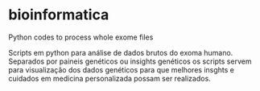 # bioinformatica
Python codes to process whole exome files

Scripts em python para análise de dados brutos do exoma humano.
Separados por paineis genéticos ou insights genéticos os scripts servem para visualização dos dados genéticos para que melhores insghts e cuidados em medicina personalizada possam ser realizados.
